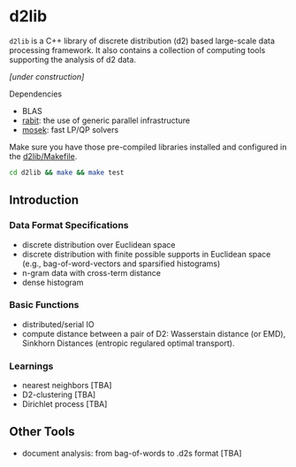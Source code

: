 # d2lib
`d2lib` is a C++ library of discrete distribution (d2) based 
large-scale data processing framework. It also contains a collection of
computing tools supporting the analysis of d2 data.

*[under construction]*

Dependencies
 - BLAS
 - [rabit](https://github.com/dmlc/rabit): the use of generic parallel infrastructure
 - [mosek](https://www.mosek.com): fast LP/QP solvers

Make sure you have those pre-compiled libraries installed and
configured in the [d2lib/Makefile](d2lib/Makefile).
```bash
cd d2lib && make && make test
```

## Introduction
### Data Format Specifications
 - discrete distribution over Euclidean space
 - discrete distribution with finite possible supports in Euclidean space (e.g., bag-of-word-vectors and sparsified histograms)
 - n-gram data with cross-term distance
 - dense histogram

### Basic Functions
 - distributed/serial IO 
 - compute distance between a pair of D2: Wasserstain distance (or EMD), Sinkhorn Distances (entropic regulared optimal transport).


### Learnings
 - nearest neighbors [TBA]
 - D2-clustering [TBA]
 - Dirichlet process [TBA]

## Other Tools
 - document analysis: from bag-of-words to .d2s format [TBA]

